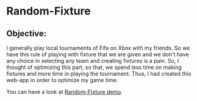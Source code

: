 # Random-Fixture

## Objective:

I generally play local tournaments of Fifa on Xbox with my friends. So we have this rule of playing with fixture that we are given and we don't have any choice in selecting any team and creating fixtures is a pain. So, I thought of optimizing this part, so that, we spend less time on making fixtures and more time in playing the tournament. Thus, I had created this web-app in order to optimize my game time.

You can have a look at <a href="https://siddhant1419.github.io/Random-Fixture/">Random-Fixture demo</a>. 
